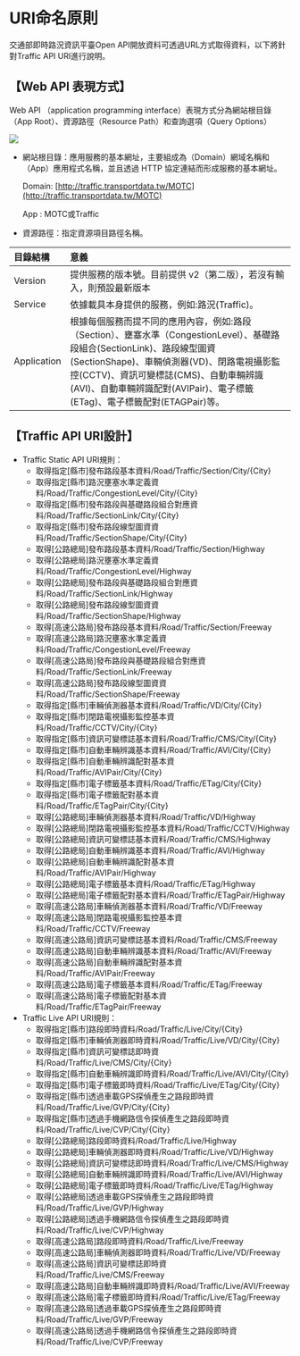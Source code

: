 # URI命名原則

交通部即時路況資訊平臺Open API開放資料可透過URL方式取得資料，以下將針對Traffic API URI進行說明。

## 【Web API 表現方式】

Web API （application programming interface）表現方式分為網站根目錄（App Root）、資源路徑（Resource Path）和查詢選項（Query Options）

![ ](https://ptx.transportdata.tw/PTX/Content/Images/sample_06.jpg)

* 網站根目錄：應用服務的基本網址，主要組成為（Domain）網域名稱和（App）應用程式名稱，並且透過 HTTP 協定連結而形成服務的基本網址。

  Domain: [http://traffic.transportdata.tw/MOTC](http://traffic.transportdata.tw/MOTC)

  App : MOTC或Traffic

* 資源路徑：指定資源項目路徑名稱。

| 目錄結構 | 意義 |
| :--- | :--- |
| Version | 提供服務的版本號。目前提供 v2（第二版），若沒有輸入，則預設最新版本 |
| Service | 依據載具本身提供的服務，例如:路況\(Traffic\)。 |
| Application | 根據每個服務而提不同的應用內容，例如:路段（Section）、壅塞水準（CongestionLevel）、基礎路段組合\(SectionLink\)、路段線型圖資\(SectionShape\)、車輛偵測器\(VD\)、閉路電視攝影監控\(CCTV\)、資訊可變標誌\(CMS\)、自動車輛辨識\(AVI\)、自動車輛辨識配對\(AVIPair\)、電子標籤\(ETag\)、電子標籤配對\(ETAGPair\)等。 |

## 【Traffic API URI設計】

* Traffic Static API URI規則：
  * 取得指定\[縣市\]發布路段基本資料/Road/Traffic/Section/City/{City}
  * 取得指定\[縣市\]路況壅塞水準定義資料/Road/Traffic/CongestionLevel/City/{City}
  * 取得指定\[縣市\]發布路段與基礎路段組合對應資料/Road/Traffic/SectionLink/City/{City}
  * 取得指定\[縣市\]發布路段線型圖資資料/Road/Traffic/SectionShape/City/{City}
  * 取得\[公路總局\]發布路段基本資料/Road/Traffic/Section/Highway
  * 取得\[公路總局\]路況壅塞水準定義資料/Road/Traffic/CongestionLevel/Highway
  * 取得\[公路總局\]發布路段與基礎路段組合對應資料/Road/Traffic/SectionLink/Highway
  * 取得\[公路總局\]發布路段線型圖資資料/Road/Traffic/SectionShape/Highway
  * 取得\[高速公路局\]發布路段基本資料/Road/Traffic/Section/Freeway
  * 取得\[高速公路局\]路況壅塞水準定義資料/Road/Traffic/CongestionLevel/Freeway
  * 取得\[高速公路局\]發布路段與基礎路段組合對應資料/Road/Traffic/SectionLink/Freeway
  * 取得\[高速公路局\]發布路段線型圖資資料/Road/Traffic/SectionShape/Freeway
  * 取得指定\[縣市\]車輛偵測器基本資料/Road/Traffic/VD/City/{City}
  * 取得指定\[縣市\]閉路電視攝影監控基本資料/Road/Traffic/CCTV/City/{City}
  * 取得指定\[縣市\]資訊可變標誌基本資料/Road/Traffic/CMS/City/{City}
  * 取得指定\[縣市\]自動車輛辨識基本資料/Road/Traffic/AVI/City/{City}
  * 取得指定\[縣市\]自動車輛辨識配對基本資料/Road/Traffic/AVIPair/City/{City}
  * 取得指定\[縣市\]電子標籤基本資料/Road/Traffic/ETag/City/{City}
  * 取得指定\[縣市\]電子標籤配對基本資料/Road/Traffic/ETagPair/City/{City}
  * 取得\[公路總局\]車輛偵測器基本資料/Road/Traffic/VD/Highway
  * 取得\[公路總局\]閉路電視攝影監控基本資料/Road/Traffic/CCTV/Highway
  * 取得\[公路總局\]資訊可變標誌基本資料/Road/Traffic/CMS/Highway
  * 取得\[公路總局\]自動車輛辨識基本資料/Road/Traffic/AVI/Highway
  * 取得\[公路總局\]自動車輛辨識配對基本資料/Road/Traffic/AVIPair/Highway
  * 取得\[公路總局\]電子標籤基本資料/Road/Traffic/ETag/Highway
  * 取得\[公路總局\]電子標籤配對基本資料/Road/Traffic/ETagPair/Highway
  * 取得\[高速公路局\]車輛偵測器基本資料/Road/Traffic/VD/Freeway
  * 取得\[高速公路局\]閉路電視攝影監控基本資料/Road/Traffic/CCTV/Freeway
  * 取得\[高速公路局\]資訊可變標誌基本資料/Road/Traffic/CMS/Freeway
  * 取得\[高速公路局\]自動車輛辨識基本資料/Road/Traffic/AVI/Freeway
  * 取得\[高速公路局\]自動車輛辨識配對基本資料/Road/Traffic/AVIPair/Freeway
  * 取得\[高速公路局\]電子標籤基本資料/Road/Traffic/ETag/Freeway
  * 取得\[高速公路局\]電子標籤配對基本資料/Road/Traffic/ETagPair/Freeway
* Traffic Live API URI規則：
  * 取得指定\[縣市\]路段即時資料/Road/Traffic/Live/City/{City}
  * 取得指定\[縣市\]車輛偵測器即時資料/Road/Traffic/Live/VD/City/{City}
  * 取得指定\[縣市\]資訊可變標誌即時資料/Road/Traffic/Live/CMS/City/{City}
  * 取得指定\[縣市\]自動車輛辨識即時資料/Road/Traffic/Live/AVI/City/{City}
  * 取得指定\[縣市\]電子標籤即時資料/Road/Traffic/Live/ETag/City/{City}
  * 取得指定\[縣市\]透過車載GPS探偵產生之路段即時資料/Road/Traffic/Live/GVP/City/{City}
  * 取得指定\[縣市\]透過手機網路信令探偵產生之路段即時資料/Road/Traffic/Live/CVP/City/{City}
  * 取得\[公路總局\]路段即時資料/Road/Traffic/Live/Highway
  * 取得\[公路總局\]車輛偵測器即時資料/Road/Traffic/Live/VD/Highway
  * 取得\[公路總局\]資訊可變標誌即時資料/Road/Traffic/Live/CMS/Highway
  * 取得\[公路總局\]自動車輛辨識即時資料/Road/Traffic/Live/AVI/Highway
  * 取得\[公路總局\]電子標籤即時資料/Road/Traffic/Live/ETag/Highway
  * 取得\[公路總局\]透過車載GPS探偵產生之路段即時資料/Road/Traffic/Live/GVP/Highway
  * 取得\[公路總局\]透過手機網路信令探偵產生之路段即時資料/Road/Traffic/Live/CVP/Highway
  * 取得\[高速公路局\]路段即時資料/Road/Traffic/Live/Freeway
  * 取得\[高速公路局\]車輛偵測器即時資料/Road/Traffic/Live/VD/Freeway
  * 取得\[高速公路局\]資訊可變標誌即時資料/Road/Traffic/Live/CMS/Freeway
  * 取得\[高速公路局\]自動車輛辨識即時資料/Road/Traffic/Live/AVI/Freeway
  * 取得\[高速公路局\]電子標籤即時資料/Road/Traffic/Live/ETag/Freeway
  * 取得\[高速公路局\]透過車載GPS探偵產生之路段即時資料/Road/Traffic/Live/GVP/Freeway
  * 取得\[高速公路局\]透過手機網路信令探偵產生之路段即時資料/Road/Traffic/Live/CVP/Freeway

